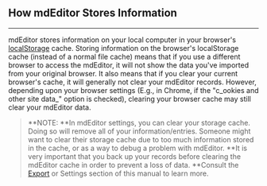 ## How mdEditor Stores Information

---

mdEditor stores information on your local computer in your browser's[ localStorage](https://en.wikipedia.org/wiki/Web_storage) cache. Storing information on the browser's localStorage cache \(instead of a normal file cache\) means that if you use a different browser to access the mdEditor, it will not show the data you've imported from your original browser. It also means that if you clear your current browser's cache, it will generally not clear your mdEditor records. However, depending upon your browser settings \(E.g., in Chrome, if the "c_ookies and other site data_" option is checked\), clearing your browser cache may still clear your mdEditor data.

> **NOTE: **In mdEditor settings, you can clear your storage cache. Doing so will remove all of your information/entries. Someone might want to clear their storage cache due to too much information stored in the cache, or as a way to debug a problem with mdEditor.  **It is very important that you back up your records before clearing the mdEditor cache in order to prevent a loss of data. **Consult the [Export](/export.md) or Settings section of this manual to learn more.



